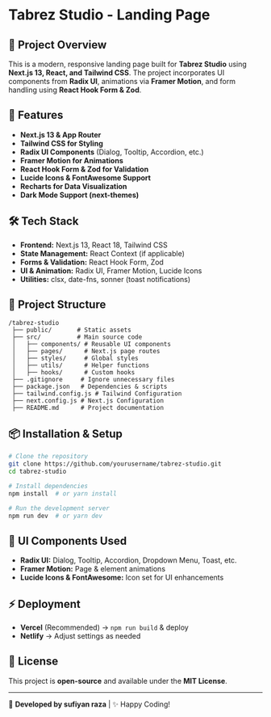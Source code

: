 # Tabrez Studio - Landing Page

## 📌 Project Overview
This is a modern, responsive landing page built for **Tabrez Studio** using **Next.js 13, React, and Tailwind CSS**. The project incorporates UI components from **Radix UI**, animations via **Framer Motion**, and form handling using **React Hook Form & Zod**.

## 🚀 Features
- **Next.js 13 & App Router**
- **Tailwind CSS for Styling**
- **Radix UI Components** (Dialog, Tooltip, Accordion, etc.)
- **Framer Motion for Animations**
- **React Hook Form & Zod for Validation**
- **Lucide Icons & FontAwesome Support**
- **Recharts for Data Visualization**
- **Dark Mode Support (next-themes)**

## 🛠️ Tech Stack
- **Frontend:** Next.js 13, React 18, Tailwind CSS
- **State Management:** React Context (if applicable)
- **Forms & Validation:** React Hook Form, Zod
- **UI & Animation:** Radix UI, Framer Motion, Lucide Icons
- **Utilities:** clsx, date-fns, sonner (toast notifications)

## 📂 Project Structure
```
/tabrez-studio
 ├── public/       # Static assets
 ├── src/          # Main source code
 │   ├── components/ # Reusable UI components
 │   ├── pages/      # Next.js page routes
 │   ├── styles/     # Global styles
 │   ├── utils/      # Helper functions
 │   ├── hooks/      # Custom hooks
 ├── .gitignore     # Ignore unnecessary files
 ├── package.json   # Dependencies & scripts
 ├── tailwind.config.js # Tailwind Configuration
 ├── next.config.js # Next.js Configuration
 ├── README.md      # Project documentation
```

## 📦 Installation & Setup
```sh
# Clone the repository
git clone https://github.com/yourusername/tabrez-studio.git
cd tabrez-studio

# Install dependencies
npm install  # or yarn install

# Run the development server
npm run dev  # or yarn dev
```

## 🎨 UI Components Used
- **Radix UI:** Dialog, Tooltip, Accordion, Dropdown Menu, Toast, etc.
- **Framer Motion:** Page & element animations
- **Lucide Icons & FontAwesome:** Icon set for UI enhancements

## ⚡ Deployment
- **Vercel** (Recommended) → `npm run build` & deploy
- **Netlify** → Adjust settings as needed

## 📝 License
This project is **open-source** and available under the **MIT License**.

---
🚀 **Developed by sufiyan raza** | ✨ Happy Coding!
